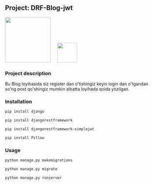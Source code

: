 ## Project: DRF-Blog-jwt

<img src="https://www.djangoproject.com/m/img/logos/django-logo-negative.png" width="150">
&emsp;
<img src="https://upload.wikimedia.org/wikipedia/commons/thumb/c/c3/Python-logo-notext.svg/1200px-Python-logo-notext.svg.png" width="65">

### Project description

Bu Blog loyihasida siz register dan o'tishingiz keyin login dan o'tgandan so'ng post qo'shingiz mumkin albatta loyihada qoida yozilgan.

### Installation

```bash and another
pip install django

pip install djangorestframework

pip install djangorestframework-simplejwt

pip install Pillow
```
### Usage

```bash and another
python manage.py makemigrations

python manage.py migrate

python manage.py runserver
```